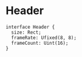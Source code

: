 # Header

```
interface Header {
  size: Rect;
  frameRate: Ufixed(8, 8);
  frameCount: Uint(16);
}
```
